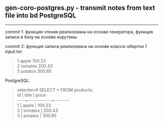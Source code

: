 ## gen-coro-postgres.py - transmit notes from text file into bd PostgreSQL

---

commit 1: функция чтения реализована на основе генератора, 
функция записи в базу на основе корутины

commit 2: функция записи реализована на основе класса-обертки
1
input.txt:  
> 1 apple 100.23  
> 2 tomatos 200.43  
> 3 potatos 300.65  

PostgreSQL:

> selectel=# SELECT * FROM products;  
 id |   title    | price  
----+------------+--------  
  1 | apple      | 100.23  
  2 | tomatos    | 200.43  
  3 | potatos    | 300.65  
